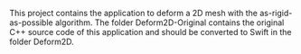 This project contains the application to deform a 2D mesh with the as-rigid-as-possible algorithm.
The folder Deform2D-Original contains the original C++ source code of this application and
should be converted to Swift in the folder Deform2D.
